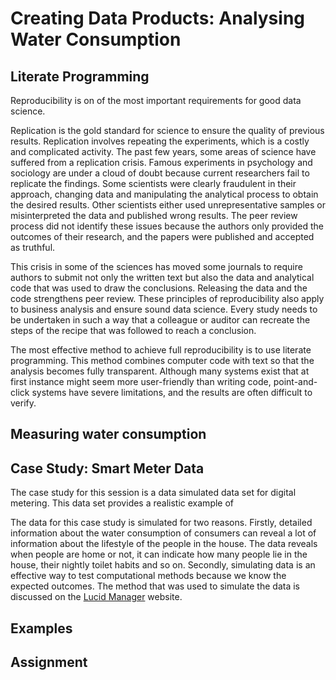 # Creating Data Products: Analysing Water Consumption

## Literate Programming
Reproducibility is on of the most important requirements for good data science. 

Replication is the gold standard for science to ensure the quality of previous results. Replication involves repeating the experiments, which is a costly and complicated activity. The past few years, some areas of science have suffered from a replication crisis. Famous experiments in psychology and sociology are under a cloud of doubt because current researchers fail to replicate the findings. Some scientists were clearly fraudulent in their approach, changing data and manipulating the analytical process to obtain the desired results. Other scientists either used unrepresentative samples or misinterpreted the data and published wrong results. The peer review process did not identify these issues because the authors only provided the outcomes of their research, and the papers were published and accepted as truthful.

This crisis in some of the sciences has moved some journals to require authors to submit not only the written text but also the data and analytical code that was used to draw the conclusions. Releasing the data and the code strengthens peer review. These principles of reproducibility also apply to business analysis and ensure sound data science. Every study needs to be undertaken in such a way that a colleague or auditor can recreate the steps of the recipe that was followed to reach a conclusion.

The most effective method to achieve full reproducibility is to use literate programming. This method combines computer code with text so that the analysis becomes fully transparent. Although many systems exist that at first instance might seem more user-friendly than writing code, point-and-click systems have severe limitations, and the results are often difficult to verify.


## Measuring water consumption


## Case Study: Smart Meter Data
The case study for this session is a data simulated data set for digital metering. This data set provides a realistic example of 

The data for this case study is simulated for two reasons. Firstly, detailed information about the water consumption of consumers can reveal a lot of information about the lifestyle of the people in the house. The data reveals when people are home or not, it can indicate how many people lie in the house, their nightly toilet habits and so on. Secondly, simulating data is an effective way to test computational methods because we know the expected outcomes. The method that was used to simulate the data is discussed on the [Lucid Manager](https://lucidmanager.org/simulating-water-consumption/) website.


## Examples
## Assignment
